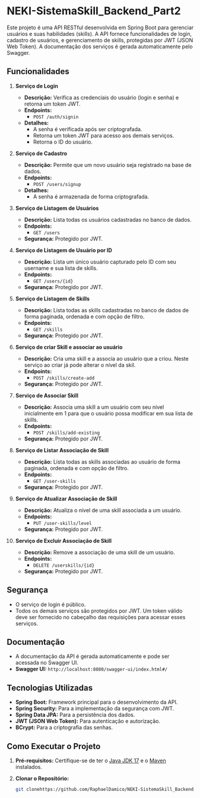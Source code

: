 # NEKI-SistemaSkill_Backend_Part2

Este projeto é uma API RESTful desenvolvida em Spring Boot para gerenciar usuários e suas habilidades (skills). A API fornece funcionalidades de login, cadastro de usuários, e gerenciamento de skills, protegidas por JWT (JSON Web Token). A documentação dos serviços é gerada automaticamente pelo Swagger.

## Funcionalidades

1. **Serviço de Login**
   - **Descrição:** Verifica as credenciais do usuário (login e senha) e retorna um token JWT.
   - **Endpoints:**
     - `POST /auth/signin`
   - **Detalhes:**
     - A senha é verificada após ser criptografada.
     - Retorna um token JWT para acesso aos demais serviços.
     - Retorna o ID do usuário.

2. **Serviço de Cadastro**
   - **Descrição:** Permite que um novo usuário seja registrado na base de dados.
   - **Endpoints:**
     - `POST /users/signup`
   - **Detalhes:**
     - A senha é armazenada de forma criptografada.

3. **Serviço de Listagem de Usuários**
   - **Descrição:** Lista todas os usuários cadastradas no banco de dados.
   - **Endpoints:**
     - `GET /users`
   - **Segurança:** Protegido por JWT.

4. **Serviço de Listagem de Usuário por ID**
   - **Descrição:** Lista um único usuário capturado pelo ID com seu username e sua lista de skills.
   - **Endpoints:**
     - `GET /users/{id}`
   - **Segurança:** Protegido por JWT.

5. **Serviço de Listagem de Skills**
   - **Descrição:** Lista todas as skills cadastradas no banco de dados de forma paginada, ordenada e com opção de filtro.
   - **Endpoints:**
     - `GET /skills`
   - **Segurança:** Protegido por JWT.

6. **Serviço de criar Skill e associar ao usuário**
   - **Descrição:** Cria uma skill e a associa ao usuário que a criou. Neste serviço ao criar já pode alterar o nível da skil.
   - **Endpoints:**
     - `POST /skills/create-add`
   - **Segurança:** Protegido por JWT.

7. **Serviço de Associar Skill**
   - **Descrição:** Associa uma skill a um usuário com seu nível inicialmente em 1 para que o usuário possa modificar em sua lista de skills.
   - **Endpoints:**
     - `POST /skills/add-existing`
   - **Segurança:** Protegido por JWT.

8. **Serviço de Listar Associação de Skill**
   - **Descrição:** Lista todas as skills associadas ao usuário de forma paginada, ordenada e com opção de filtro.
   - **Endpoints:**
     - `GET /user-skills`
   - **Segurança:** Protegido por JWT.

8. **Serviço de Atualizar Associação de Skill**
   - **Descrição:** Atualiza o nível de uma skill associada a um usuário.
   - **Endpoints:**
     - `PUT /user-skills/level`
   - **Segurança:** Protegido por JWT.

9. **Serviço de Excluir Associação de Skill**
   - **Descrição:** Remove a associação de uma skill de um usuário.
   - **Endpoints:**
     - `DELETE /userskills/{id}`
   - **Segurança:** Protegido por JWT.

## Segurança

- O serviço de login é público.
- Todos os demais serviços são protegidos por JWT. Um token válido deve ser fornecido no cabeçalho das requisições para acessar esses serviços.

## Documentação

- A documentação da API é gerada automaticamente e pode ser acessada no Swagger UI.
- **Swagger UI:** `http://localhost:8080/swagger-ui/index.html#/`

## Tecnologias Utilizadas

- **Spring Boot:** Framework principal para o desenvolvimento da API.
- **Spring Security:** Para a implementação da segurança com JWT.
- **Spring Data JPA:** Para a persistência dos dados.
- **JWT (JSON Web Token):** Para autenticação e autorização.
- **BCrypt:** Para a criptografia das senhas.

## Como Executar o Projeto

1. **Pré-requisitos:** Certifique-se de ter o [Java JDK 17](https://www.oracle.com/br/java/technologies/downloads/#java21) e o [Maven](https://maven.apache.org/download.cgi) instalados.

2. **Clonar o Repositório:**
   ```bash
   git clonehttps://github.com/RaphaelDamico/NEKI-SistemaSkill_Backend_Part2.git

